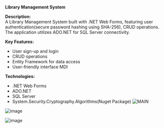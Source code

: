 **Library Management System**  

**Description:**    
A Library Management System built with .NET Web Forms, featuring user authentication(secure password hashing using SHA-256), CRUD operations.     
The application utilizes ADO.NET for SQL Server connectivity.

**Key Features:**  
-  User sign-up and login  
- CRUD operations
- Entity Framework for data access  
- User-friendly interface MDI

**Technologies:**                                                            
- .NET Web Forms  
- ADO.NET  
- SQL Server  
- System.Security.Cryptography.Algorithms(Nuget Package)
![MAIN](https://github.com/user-attachments/assets/4c5b5ab4-b2ac-43d1-a61e-ae4079831130)

![image](https://github.com/user-attachments/assets/bdc1fc83-99a2-41de-97bd-a9ae7da898ee)

![image](https://github.com/user-attachments/assets/85f23e7d-4907-42ea-9b76-04593444d3f1)


